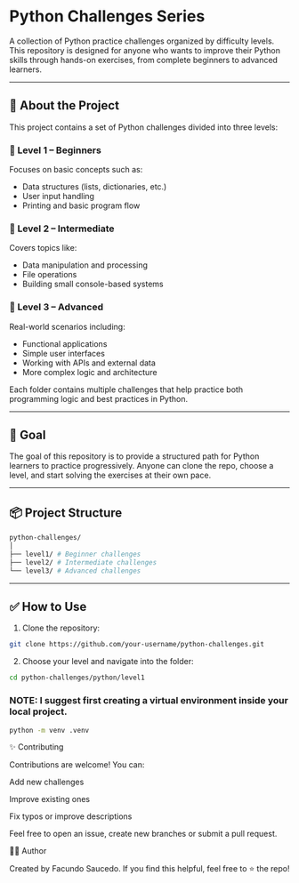 # Python Challenges Series

A collection of Python practice challenges organized by difficulty levels. This repository is designed for anyone who wants to improve their Python skills through hands-on exercises, from complete beginners to advanced learners.

---

## 🚀 About the Project

This project contains a set of Python challenges divided into three levels:

### 📁 Level 1 – Beginners
Focuses on basic concepts such as:
- Data structures (lists, dictionaries, etc.)
- User input handling
- Printing and basic program flow

### 📁 Level 2 – Intermediate
Covers topics like:
- Data manipulation and processing
- File operations
- Building small console-based systems

### 📁 Level 3 – Advanced
Real-world scenarios including:
- Functional applications
- Simple user interfaces
- Working with APIs and external data
- More complex logic and architecture

Each folder contains multiple challenges that help practice both programming logic and best practices in Python.

---

## 🧠 Goal

The goal of this repository is to provide a structured path for Python learners to practice progressively. Anyone can clone the repo, choose a level, and start solving the exercises at their own pace.

---

## 📦 Project Structure

```bash
python-challenges/
│
├── level1/ # Beginner challenges
├── level2/ # Intermediate challenges
└── level3/ # Advanced challenges
```

---

## ✅ How to Use

1. Clone the repository:
```bash
git clone https://github.com/your-username/python-challenges.git
```

2. Choose your level and navigate into the folder:
```bash
cd python-challenges/python/level1
```

### NOTE: I suggest first creating a virtual environment inside your local project.
```bash
python -m venv .venv
```

✨ Contributing

Contributions are welcome! You can:

Add new challenges

Improve existing ones

Fix typos or improve descriptions

Feel free to open an issue, create new branches or submit a pull request.

🙋‍♂️ Author

Created by Facundo Saucedo.
If you find this helpful, feel free to ⭐ the repo!
